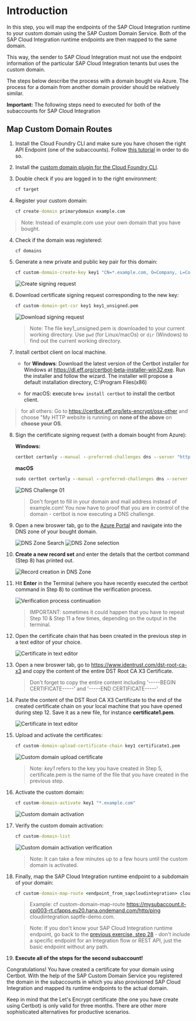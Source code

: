 # Introduction

In this step, you will map the endpoints of the SAP Cloud Integration runtime to your custom domain using the SAP Custom Domain Service. Both of the SAP Cloud Integration runtime endpoints are then mapped to the same domain. 

This way, the sender to SAP Cloud Integration must not use the endpoint information of the particular SAP Cloud Integration tenants but uses the custom domain. 

The steps below describe the process with a domain bought via Azure. The process for a domain from another domain provider should be relatively similar. 

**Important:** The following steps need to executed for both of the subaccounts for SAP Cloud Integration 

## Map Custom Domain Routes

1. Install the Cloud Foundry CLI and make sure you have chosen the right API Endpoint (one of the subaccounts). Follow [this tutorial](https://developers.sap.com/tutorials/cp-cf-download-cli.html) in order to do so. 

2. Install the [custom domain plugin for the Cloud Foundry CLI](https://help.sap.com/viewer/65de2977205c403bbc107264b8eccf4b/Cloud/en-US/9f98dd0fcf9447019f233403f4ca60c1.html). 

3. Double check if you are logged in to the right environment:

    ```cmd
    cf target
    ```

4. Register your custom domain: 

    ```cmd
    cf create-domain primarydomain example.com
    ```

> Note: Instead of example.com use your own domain that you have bought. 

4. Check if the domain was registered: 

    ```cmd
    cf domains
    ```

5. Generate a new private and public key pair for this domain: 
   
    ```cmd
    cf custom-domain-create-key key1 "CN=*.example.com, O=Company, L=Cologne, C=DE" "*.example.com"
    ```

    ![Create signing request](./images/01.png)

6. Download certificate signing request corresponding to the new key:

    ```cmd
    cf custom-domain-get-csr key1 key1_unsigned.pem
    ```

    ![Download signing request](./images/02.png)

    > Note: The file key1_unsigned.pem is downloaded to your current working directory. Use `pwd` (for Linux/macOs) or `dir` (Windows) to find out the current working directory.

7. Install certbot client on local machine. 

   - for **Windows**: Download the latest version of the Certbot installer for Windows at https://dl.eff.org/certbot-beta-installer-win32.exe. Run the installer and follow the wizard. The installer will propose a default installation directory, C:\Program Files(x86)

    - for macOS: execute ```brew install certbot``` to install the certbot client. 

> for all others: Go to https://certbot.eff.org/lets-encrypt/osx-other and choose "My HTTP website is running on **none of the above** on **choose your OS**. 

8. Sign the certificate signing request (with a domain bought from Azure): 


    **Windows:**
    ```cmd
    certbot certonly --manual --preferred-challenges dns --server "https://acme-v02.api.letsencrypt.org/directory" --domain "*.example.com" --email your.mail@example.com --csr key1_unsigned.pem --no-bootstrap --agree-tos
    ```
    **macOS**
    ```cmd
    sudo certbot certonly --manual --preferred-challenges dns --server "https://acme-v02.api.letsencrypt.org/directory" --domain "*.example.com" --email your.mail@example.com --csr key1_unsigned.pem --no-bootstrap --agree-tos
    ```

    ![DNS Challenge 01](./images/03.png)

    > Don't forget to fill in your domain and mail address instead of example.com! You now have to proof that you are in control of the domain - certbot is now executing a DNS challenge. 

9. Open a new broswer tab, go to the [Azure Portal](http://portal.azure.com) and navigate into the DNS zone of your bought domain. 

    ![DNS Zone Search](./images/04.png)
    ![DNS Zone selection](./images/05.png)

10. **Create a new record set** and enter the details that the certbot command (Step 8) has printed out. 

    ![Record creation in DNS Zone](./images/06.png)

11. Hit **Enter** in the Terminal (where you have recently executed the certbot command in Step 8) to continue the verification process. 

    ![Verification process continuation ](./images/07.png)

    > IMPORTANT: sometimes it could happen that you have to repeat Step 10 & Step 11 a few times, depending on the output in the terminal. 

12. Open the certificate chain that has been created in the previous step in a text editor of your choice. 

    ![Certificate in text editor](./images/08.png)

13. Open a new broswer tab, go to <https://www.identrust.com/dst-root-ca-x3> and copy the content of the entire DST Root CA X3 Certificate. 

    > Don't forget to copy the entire content including '-----BEGIN CERTIFICATE-----' and '-----END CERTIFICATE-----'
    
14. Paste the content of the DST Root CA X3 Certificate to the end of the created certificate chain on your local machine that you have opened during step 12. Save it as a new file, for instance **certificate1.pem**. 

    ![Certificate in text editor](./images/09.png)

15. Upload and activate the certificates: 

    ```cmd
    cf custom-domain-upload-certificate-chain key1 certificate1.pem
    ```

    ![Custom domain upload certificate](./images/10.png)

    > Note: *key1* refers to the key you have created in Step 5, certificate.pem is the name of the file that you have created in the previous step.

16. Activate the custom domain: 

    ```cmd
    cf custom-domain-activate key1 "*.example.com"
    ```

    ![Custom domain activation](./images/11.png)


17. Verify the custom domain activation: 

    ```cmd
    cf custom-domain-list
    ```

    ![Custom domain activation verification](./images/12.png)

    > Note: It can take a few minutes up to a few hours until the custom domain is activated. 

18. <a name="endpointmapping">Finally, map the SAP Cloud Integration runtime endpoint to a subdomain of your domain: 

    ```cmd
    cf custom-domain-map-route <endpoint_from_sapcloudintegration> cloudintegration.example.com
    ```

    > Example: cf custom-domain-map-route https://mysubaccount.it-cpi003-rt.cfapps.eu20.hana.ondemand.com/http/ping cloudintegration.saptfe-demo.com. 

    > Note: If you don't know your SAP Cloud Integration runtime endpoint, go back to the [previous exercise, step 28](../02-SetupPolicyEndpoint/README.md#endpoint) - don't include a specific endpoint for an Integration flow or REST API, just the basic endpoint without any path. 



19. **Execute all of the steps for the second subaccount!**

Congratulations! You have created a certificate for your domain using Certbot. With the help of the SAP Custom Domain Service you registered the domain in the subaccounts in which you also provisioned SAP Cloud Integration and mapped its runtime endpoints to the actual domain.

Keep in mind that the Let's Encrypt certificate (the one you have create using Certbot) is only valid for three months. There are other more sophisticated alternatives for productive scenarios. 



    






